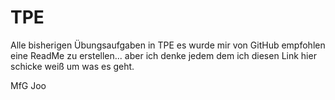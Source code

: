TPE
===

Alle bisherigen Übungsaufgaben in TPE
es wurde mir von GitHub empfohlen eine ReadMe zu erstellen...
aber ich denke jedem dem ich diesen Link hier schicke weiß um was es geht.

MfG Joo
